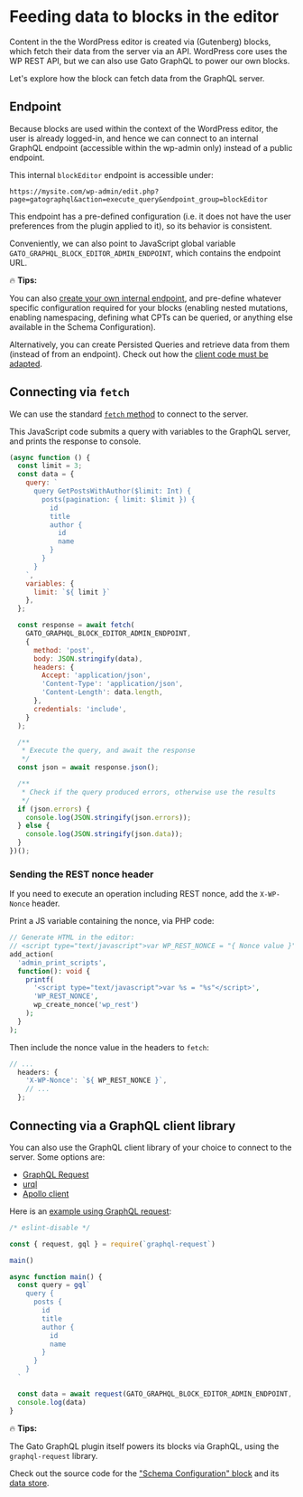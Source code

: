 # Feeding data to blocks in the editor

Content in the the WordPress editor is created via (Gutenberg) blocks, which fetch their data from the server via an API. WordPress core uses the WP REST API, but we can also use Gato GraphQL to power our own blocks.

Let's explore how the block can fetch data from the GraphQL server.

## Endpoint

Because blocks are used within the context of the WordPress editor, the user is already logged-in, and hence we can connect to an internal GraphQL endpoint (accessible within the wp-admin only) instead of a public endpoint.

This internal `blockEditor` endpoint is accessible under:

```
https://mysite.com/wp-admin/edit.php?page=gatographql&action=execute_query&endpoint_group=blockEditor
```

This endpoint has a pre-defined configuration (i.e. it does not have the user preferences from the plugin applied to it), so its behavior is consistent.

Conveniently, we can also point to JavaScript global variable `GATO_GRAPHQL_BLOCK_EDITOR_ADMIN_ENDPOINT`, which contains the endpoint URL.

<div class="doc-highlight" markdown=1>

🔥 **Tips:**

You can also [create your own internal endpoint](https://gatographql.com/guides/config/creating-custom-internal-endpoints-for-blocks/), and pre-define whatever specific configuration required for your blocks (enabling nested mutations, enabling namespacing, defining what CPTs can be queried, or anything else available in the Schema Configuration).

Alternatively, you can create Persisted Queries and retrieve data from them (instead of from an endpoint). Check out how the [client code must be adapted](https://gatographql.com/guides/intro/connecting-to-the-graphql-server-from-a-client/#heading-executing-persisted-queries).

</div>

## Connecting via `fetch`

We can use the standard [`fetch` method](https://developer.mozilla.org/en-US/docs/Web/API/Fetch_API/Using_Fetch) to connect to the server.

This JavaScript code submits a query with variables to the GraphQL server, and prints the response to console.

```js
(async function () {
  const limit = 3;
  const data = {
    query: `
      query GetPostsWithAuthor($limit: Int) {
        posts(pagination: { limit: $limit }) {
          id
          title
          author {
            id
            name
          }
        }
      }
    `,
    variables: {
      limit: `${ limit }`
    },
  };

  const response = await fetch(
    GATO_GRAPHQL_BLOCK_EDITOR_ADMIN_ENDPOINT,
    {
      method: 'post',
      body: JSON.stringify(data),
      headers: {
        Accept: 'application/json',
        'Content-Type': 'application/json',
        'Content-Length': data.length,
      },
      credentials: 'include',
    }
  );

  /**
   * Execute the query, and await the response
   */
  const json = await response.json();

  /**
   * Check if the query produced errors, otherwise use the results
   */
  if (json.errors) {
    console.log(JSON.stringify(json.errors));
  } else {
    console.log(JSON.stringify(json.data));
  }
})();
```

### Sending the REST nonce header

If you need to execute an operation including REST nonce, add the `X-WP-Nonce` header.

Print a JS variable containing the nonce, via PHP code:

```php
// Generate HTML in the editor:
// <script type="text/javascript">var WP_REST_NONCE = "{ Nonce value }"</script>
add_action(
  'admin_print_scripts',
  function(): void {
    printf(
      '<script type="text/javascript">var %s = "%s"</script>',
      'WP_REST_NONCE',
      wp_create_nonce('wp_rest')
    );
  }
);
```

Then include the nonce value in the headers to `fetch`:

```js
// ...
  headers: {
    'X-WP-Nonce': `${ WP_REST_NONCE }`,
    // ...
  };
```

## Connecting via a GraphQL client library

You can also use the GraphQL client library of your choice to connect to the server. Some options are:

- [GraphQL Request](https://github.com/jasonkuhrt/graphql-request)
- [urql](https://github.com/urql-graphql/urql)
- [Apollo client](https://github.com/apollographql/apollo-client)

Here is an [example using GraphQL request](https://github.com/jasonkuhrt/graphql-request/blob/6b3396bbd4c3b678f84abe8bcf697a26e563721c/examples/other-package-commonjs.ts):

```js
/* eslint-disable */

const { request, gql } = require(`graphql-request`)

main()

async function main() {
  const query = gql`
    query {
      posts {
        id
        title
        author {
          id
          name
        }
      }
    }
  `

  const data = await request(GATO_GRAPHQL_BLOCK_EDITOR_ADMIN_ENDPOINT, query)
  console.log(data)
}
```

<div class="doc-highlight" markdown=1>

🔥 **Tips:**

The Gato GraphQL plugin itself powers its blocks via GraphQL, using the `graphql-request` library.

Check out the source code for the ["Schema Configuration" block](https://github.com/GatoGraphQL/GatoGraphQL/tree/24e27ad8b8011438a639fe6a27a22833c2d08287/layers/GatoGraphQLForWP/plugins/gatographql/blocks/schema-configuration/) and its [data store](https://github.com/GatoGraphQL/GatoGraphQL/tree/24e27ad8b8011438a639fe6a27a22833c2d08287/layers/GatoGraphQLForWP/plugins/gatographql/blocks/schema-configuration/src/store).

</div>
